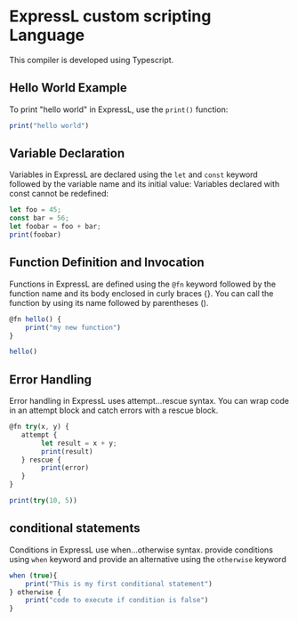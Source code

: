 # ExpressL custom scripting Language

This compiler is developed using Typescript.
## Hello World Example

To print "hello world" in ExpressL, use the `print()` function:

```typescript
print("hello world")
```

## Variable Declaration

Variables in ExpressL are declared using the `let` and `const` keyword followed by the variable name and its initial value:  Variables declared with const cannot be redefined:

``` typescript
let foo = 45;
const bar = 56;
let foobar = foo + bar;
print(foobar)
```

## Function Definition and Invocation

Functions in ExpressL are defined using the `@fn` keyword followed by the function name and its body enclosed in curly braces {}. You can call the function by using its name followed by parentheses ().

```typescript
@fn hello() {
    print("my new function")
}

hello()

```

## Error Handling 

Error handling in ExpressL uses  attempt...rescue syntax. You can wrap code in an attempt block and catch errors with a rescue block.

```typescript
@fn try(x, y) {
   attempt {
        let result = x + y;
        print(result)
   } rescue {
        print(error)
   }
}

print(try(10, 5))

```

## conditional statements

Conditions in ExpressL use when...otherwise syntax. provide  conditions using `when` keyword and provide an alternative using the `otherwise` keyword

```typescript
when (true){
    print("This is my first conditional statement")
} otherwise {
    print("code to execute if condition is false")
}
```